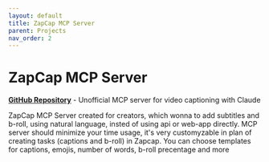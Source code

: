 ```yaml
---
layout: default
title: ZapCap MCP Server
parent: Projects
nav_order: 2
---
```


# ZapCap MCP Server
**[GitHub Repository](https://github.com/bogdan01m/zapcap-mcp-server)** - Unofficial MCP server for video captioning with Claude

ZapCap MCP Server created for creators, which wonna to add subtitles and b-roll, using natural language, insted of using api or web-app directly.
MCP server should minimize your time usage, it's very customyzable in plan of creating tasks (captions and b-roll) in Zapcap. You can choose templates for captions, emojis, number of words, b-roll precentage and more
